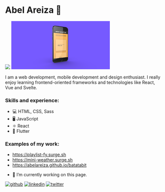# Abel Areiza 👋

<img src="https://github.com/abelareiza/playlist-fy/blob/master/playlist-fy_mockup.png" width="320"> <img src="https://github.com/abelareiza/mini-weather/blob/main/mini-weather_mockup.png" width="320">

I am a web development, mobile development and design enthusiast. I really enjoy learning frontend-oriented frameworks and technologies like React, Vue and Svelte.

### Skills and experience:
* 💻 HTML, CSS, Sass
* 🖥 JavaScript
* ⚛ React
* 📱 Flutter

### Examples of my work:
* https://playlist-fy.surge.sh
* https://mini-weather.surge.sh
* https://abelareiza.github.io/batatabit

- 🔭 I’m currently working on this page. 

[<img src='https://cdn.jsdelivr.net/npm/simple-icons@3.0.1/icons/github.svg' alt='github' height='40'>](https://github.com/abelareiza)  [<img src='https://cdn.jsdelivr.net/npm/simple-icons@3.0.1/icons/linkedin.svg' alt='linkedin' height='40'>](https://www.linkedin.com/in/https://www.linkedin.com/in/abel-areiza//)  [<img src='https://cdn.jsdelivr.net/npm/simple-icons@3.0.1/icons/twitter.svg' alt='twitter' height='40'>](https://twitter.com/https://twitter.com/Enjuavel)  
